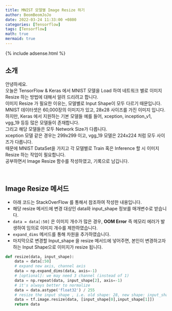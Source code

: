 ```yaml
---
title: MNIST 모델별 Image Resize 하기
author: BeomBeomJoJo
date: 2022-03-24 11:33:00 +0800
categories: [Tensorflow]
tags: [Tensorflow]
math: true
mermaid: true
---
```


{% include adsense.html %}

## **소개**
안녕하세요. <br/>
오늘은 TensorFlow & Keras 에서 MNIST 모델을 Load 하여 네트워크 별로 이미지 Resize 하는 방법에 대해서 알려 드리려고 합니다. <br/>
이미지 Resize 가 필요한 이유는, 모델별로 Input Shape이 모두 다르기 때문입니다. <br/>
MNIST 데이터셋은 60,000장의 이미지가 있고, 28x28 사이즈를 가진 이미지 입니다. <br/>
하지만, Keras 에서 지원하는 기본 모델들 예를 들어, xception, inception_v1, vgg_19 등등 많은 모델들이 존재합니다. <br/>
그리고 해당 모델들은 모두 Network Size가 다릅니다. <br/>
xception 모델 같은 경우는 299x299 이고, vgg_19 모델은 224x224 처럼 모두 사이즈가 다릅니다. <br>
때문에 MNIST DataSet을 가지고 각 모델별로 Train 혹은 Inference 할 시 이미지 Resize 하는 작업이 필요합니다. <br/>
공부하면서 Image Resize 함수를 작성하였고, 기록으로 남깁니다. <br/>

<br/>

## **Image Resize 메서드**
* 아래 코드는 StackOverFlow 를 통해서 참조하여 작성한 내용입니다.
* 해당 resize 메서드에 변경 대상인 data와 input_shape 정보를 매개변수로 받습니다.
* `data = data[:50]` 은 이미지 개수가 많은 경우, **OOM Error** 즉 메모리 에러가 발생하여 임의로 이미지 개수를 제한하였습니다.
* `expand_dims` 메서드를 통해 차원을 추가하였습니다.
* 마지막으로 변경할 Input_shape 을 resize 메서드에 넣어주면, 본인이 변경하고자 하는 Input Shape으로 이미지가 resize 됩니다.

```python
def resize(data, input_shape):
    data = data[:50]
    # expand new axis, channel axis 
    data = np.expand_dims(data, axis=-1)
    # [optional]: we may need 3 channel (instead of 1)
    data = np.repeat(data, input_shape[2], axis=-1)
    # it's always better to normalize 
    data = data.astype('float32') / 255
    # resize the input shape , i.e. old shape: 28, new shape: input_shape1, input_shape2
    data = tf.image.resize(data, [input_shape[0],input_shape[1]])
    return data
```

